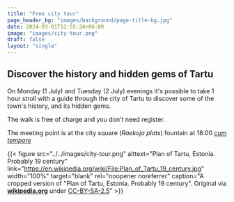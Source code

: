 ```yaml
---
title: "Free city tour"
page_header_bg: "images/background/page-title-bg.jpg"
date: 2024-03-01T12:55:24+06:00
image: "images/city-tour.png"
draft: false
layout: "single"
---
```


## Discover the history and hidden gems of Tartu
On Monday (1 July) and Tuesday (2 July) evenings it's possible to take 1 hour
stroll with a guide through the city of Tartu to discover some of the town's
history, and its hidden gems.

The walk is free of charge and you don't need register.

The meeting point is at the city square (_Raekoja plats_) fountain at 18:00
[_cum tempore_](https://en.wikipedia.org/wiki/Academic_quarter_(class_timing))

{{< figure
    src="../../images/city-tour.png"
    alttext="Plan of Tartu, Estonia. Probably 19 century"
    link="https://en.wikipedia.org/wiki/File:Plan_of_Tartu_19_century.jpg"
    width="100%"
    target="blank"
    rel="noopener noreferrer"
    caption="A cropped version of \"Plan of Tartu, Estonia. Probably 19 century\". Original via [**wikipedia.org**](https://et.wikipedia.org/wiki/Tartu_ajalugu) under [CC-BY-SA-2.5](https://creativecommons.org/licenses/by-sa/2.5)"
    >}}
